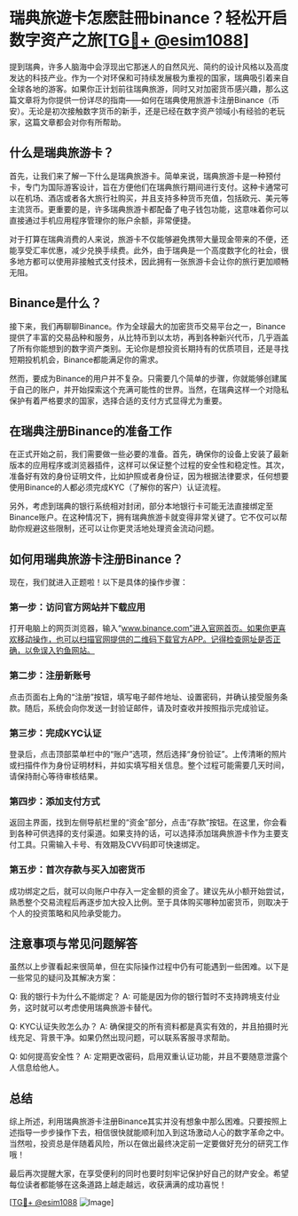 # 瑞典旅遊卡怎麽註冊binance？轻松开启数字资产之旅[[TG💪+ @esim1088](https://t.me/s/esim1088)]

提到瑞典，许多人脑海中会浮现出它那迷人的自然风光、简约的设计风格以及高度发达的科技产业。作为一个对环保和可持续发展极为重视的国家，瑞典吸引着来自全球各地的游客。如果你正计划前往瑞典旅游，同时又对加密货币感兴趣，那么这篇文章将为你提供一份详尽的指南——如何在瑞典使用旅游卡注册Binance（币安）。无论是初次接触数字货币的新手，还是已经在数字资产领域小有经验的老玩家，这篇文章都会对你有所帮助。

## 什么是瑞典旅游卡？

首先，让我们来了解一下什么是瑞典旅游卡。简单来说，瑞典旅游卡是一种预付卡，专门为国际游客设计，旨在方便他们在瑞典旅行期间进行支付。这种卡通常可以在机场、酒店或者各大旅行社购买，并且支持多种货币充值，包括欧元、美元等主流货币。更重要的是，许多瑞典旅游卡都配备了电子钱包功能，这意味着你可以直接通过手机应用程序管理你的账户余额，非常便捷。

对于打算在瑞典消费的人来说，旅游卡不仅能够避免携带大量现金带来的不便，还能享受汇率优惠，减少兑换手续费。此外，由于瑞典是一个高度数字化的社会，很多地方都可以使用非接触式支付技术，因此拥有一张旅游卡会让你的旅行更加顺畅无阻。

## Binance是什么？

接下来，我们再聊聊Binance。作为全球最大的加密货币交易平台之一，Binance提供了丰富的交易品种和服务，从比特币到以太坊，再到各种新兴代币，几乎涵盖了所有你能想到的数字资产类别。无论你是想投资长期持有的优质项目，还是寻找短期投机机会，Binance都能满足你的需求。

然而，要成为Binance的用户并不复杂。只需要几个简单的步骤，你就能够创建属于自己的账户，并开始探索这个充满可能性的世界。当然，在瑞典这样一个对隐私保护有着严格要求的国家，选择合适的支付方式显得尤为重要。

## 在瑞典注册Binance的准备工作

在正式开始之前，我们需要做一些必要的准备。首先，确保你的设备上安装了最新版本的应用程序或浏览器插件，这样可以保证整个过程的安全性和稳定性。其次，准备好有效的身份证明文件，比如护照或者身份证，因为根据法律要求，任何想要使用Binance的人都必须完成KYC（了解你的客户）认证流程。

另外，考虑到瑞典的银行系统相对封闭，部分本地银行卡可能无法直接绑定至Binance账户。在这种情况下，拥有瑞典旅游卡就变得非常关键了。它不仅可以帮助你规避这些限制，还可以让你更灵活地处理资金流动问题。

## 如何用瑞典旅游卡注册Binance？

现在，我们就进入正题啦！以下是具体的操作步骤：

### 第一步：访问官方网站并下载应用
打开电脑上的网页浏览器，输入“www.binance.com”进入官网首页。如果你更喜欢移动操作，也可以扫描官网提供的二维码下载官方APP。记得检查网址是否正确，以免误入钓鱼网站。

### 第二步：注册新账号
点击页面右上角的“注册”按钮，填写电子邮件地址、设置密码，并确认接受服务条款。随后，系统会向你发送一封验证邮件，请及时查收并按照指示完成验证。

### 第三步：完成KYC认证
登录后，点击顶部菜单栏中的“账户”选项，然后选择“身份验证”。上传清晰的照片或扫描件作为身份证明材料，并如实填写相关信息。整个过程可能需要几天时间，请保持耐心等待审核结果。

### 第四步：添加支付方式
返回主界面，找到左侧导航栏里的“资金”部分，点击“存款”按钮。在这里，你会看到各种可供选择的支付渠道。如果支持的话，可以选择添加瑞典旅游卡作为主要支付工具。只需输入卡号、有效期及CVV码即可快速绑定。

### 第五步：首次存款与买入加密货币
成功绑定之后，就可以向账户中存入一定金额的资金了。建议先从小额开始尝试，熟悉整个交易流程后再逐步加大投入比例。至于具体购买哪种加密货币，则取决于个人的投资策略和风险承受能力。

## 注意事项与常见问题解答

虽然以上步骤看起来很简单，但在实际操作过程中仍有可能遇到一些困难。以下是一些常见的疑问及其解决方案：

Q: 我的银行卡为什么不能绑定？
A: 可能是因为你的银行暂时不支持跨境支付业务，这时就可以考虑使用瑞典旅游卡替代。

Q: KYC认证失败怎么办？
A: 确保提交的所有资料都是真实有效的，并且拍摄时光线充足、背景干净。如果仍然出现问题，可以联系客服寻求帮助。

Q: 如何提高安全性？
A: 定期更改密码，启用双重认证功能，并且不要随意泄露个人信息给他人。

## 总结

综上所述，利用瑞典旅游卡注册Binance其实并没有想象中那么困难。只要按照上述指导一步步操作下去，相信很快就能顺利加入到这场激动人心的数字革命之中。当然啦，投资总是伴随着风险，所以在做出最终决定前一定要做好充分的研究工作哦！

最后再次提醒大家，在享受便利的同时也要时刻牢记保护好自己的财产安全。希望每位读者都能够在这条道路上越走越远，收获满满的成功喜悦！

[[TG💪+ @esim1088](https://t.me/s/esim1088) ![Image](https://i.postimg.cc/4NQfJmqS/Snipaste-2025-05-13-00-14-12.png)]